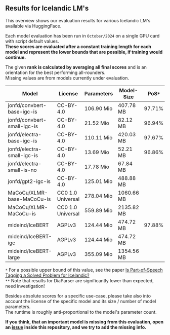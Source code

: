 ## Results for Icelandic LM's

This overview shows our evaluation results for various Icelandic LM's available via HuggingFace.

Each model evaluation has been run in `October/2024` on a single GPU card with script default values.<br>
**These scores are evaluated after a constant training length for each model and represent the lower bounds that are possible, if training would continue.**<br>

The given **rank is calculated by averaging all final scores** and is an orientation for the best performing all-rounders.<br>
Missing values are from models currently under evaluation.

| Model | License | Parameters | Model-Size | PoS`*` | NER | DP`**` | ATS | Rank |
|-------|---------|------------|------------|-----|-----|----|----|------|
| jonfd/convbert-base-igc-is | CC-BY-4.0 | 106.90 Mio | 407.78 MB | 97.71% | 91.52% | 79.84% | 69.09% | 2 |
| jonfd/convbert-small-igc-is | CC-BY-4.0 | 21.52 Mio | 82.12 MB | 96.94% | 89.95% | 79.46% | 68.74% | 3 |
| jonfd/electra-base-igc-is | CC-BY-4.0 | 110.11 Mio | 420.03 MB | 97.67% | 90.96% | 81.11% | 70.80% | 1 |
| jonfd/electra-small-igc-is | CC-BY-4.0 | 13.69 Mio | 52.21 MB | 96.86% | 88.00% | 78.40% | 68.67% | 5 |
| jonfd/electra-small-is-no | CC-BY-4.0 | 17.78 Mio | 67.84 MB | | | | | |
| jonfd/gpt2-igc-is | CC-BY-4.0 | 125.01 Mio | 488.88 MB | | | | | |
| MaCoCu/XLMR-base-MaCoCu-is | CC0 1.0 Universal | 278.04 Mio | 1060.66 MB | | | | | |
| MaCoCu/XLMR-MaCoCu-is | CC0 1.0 Universal | 559.89 Mio | 2135.82 MB | | | | | |
| mideind/IceBERT | AGPLv3 | 124.44 Mio | 474.72 MB | 97.88% | 92.40% | 72.51% | 69.91% | 4 |
| mideind/IceBERT-igc | AGPLv3 | 124.44 Mio | 474.72 MB | | | | | |
| mideind/IceBERT-large | AGPLv3 | 355.09 Mio | 1354.56 MB | | | | | |

`*` For a possible upper bound of this value, see the paper [Is Part-of-Speech Tagging a Solved Problem for Icelandic?](https://aclanthology.org/2023.nodalida-1.8.pdf)<br>
`**` Note that results for DiaParser are significantly lower than expected, need investigation!


Besides absolute scores for a specific use-case, please take also into account the license of the specific model and its size / number of model parameters.<br>
The runtime is roughly anti-proportional to the model's parameter count.

**If you think, that an important model is missing from this evaluation, open an [issue](https://github.com/icelandic-lt/IceEval/issues) inside this repository, and we try to add the missing info.**
